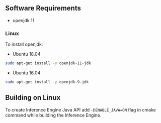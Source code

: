 ## Software Requirements 
- openjdk 11

### Linux
To install openjdk: 

* Ubuntu 18.04
```bash
sudo apt-get install -y openjdk-11-jdk
```

* Ubuntu 16.04
```bash
sudo apt-get install -y openjdk-9-jdk
```

## Building on Linux

To create Inference Engine Java API add ```-DENABLE_JAVA=ON``` flag in cmake command while building the Inference Engine.
